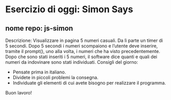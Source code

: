 # Esercizio di oggi: Simon Says
## nome repo: js-simon
Descrizione:
Visualizzare in pagina 5 numeri casuali. Da lì parte un timer di 5 secondi.
Dopo 5 secondi i numeri scompaiono e l’utente deve inserire, tramite il prompt(), uno alla volta, i numeri che ha visto precedentemente.
Dopo che sono stati inseriti i 5 numeri, il software dice quanti e quali dei numeri da indovinare sono stati individuati.
Consigli del giorno:

* Pensate prima in italiano.
* Dividete in piccoli problemi la consegna.
* Individuate gli elementi di cui avete bisogno per realizzare il programma.

Buon lavoro!
